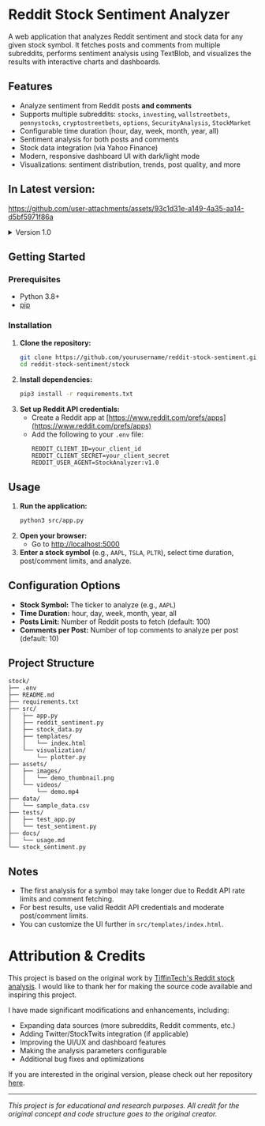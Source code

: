 # Reddit Stock Sentiment Analyzer

A web application that analyzes Reddit sentiment and stock data for any given stock symbol. It fetches posts and comments from multiple subreddits, performs sentiment analysis using TextBlob, and visualizes the results with interactive charts and dashboards.

## Features
- Analyze sentiment from Reddit posts **and comments**
- Supports multiple subreddits: `stocks`, `investing`, `wallstreetbets`, `pennystocks`, `cryptostreetbets`, `options`, `SecurityAnalysis`, `StockMarket`
- Configurable time duration (hour, day, week, month, year, all)
- Sentiment analysis for both posts and comments
- Stock data integration (via Yahoo Finance)
- Modern, responsive dashboard UI with dark/light mode
- Visualizations: sentiment distribution, trends, post quality, and more

## In Latest version:
https://github.com/user-attachments/assets/93c1d31e-a149-4a35-aa14-d5bf5971f86a

<details>
  <summary> Version 1.0 </summary>

  ![V1.0](https://github.com/user-attachments/assets/7d70aef7-ac26-4ecc-b710-a2c119cccc90)

</details>


## Getting Started

### Prerequisites
- Python 3.8+
- [pip](https://pip.pypa.io/en/stable/)

### Installation
1. **Clone the repository:**
   ```bash
   git clone https://github.com/yourusername/reddit-stock-sentiment.git
   cd reddit-stock-sentiment/stock
   ```
2. **Install dependencies:**
   ```bash
   pip3 install -r requirements.txt
   ```
3. **Set up Reddit API credentials:**
   - Create a Reddit app at [https://www.reddit.com/prefs/apps](https://www.reddit.com/prefs/apps)
   - Add the following to your `.env` file:
     ```env
     REDDIT_CLIENT_ID=your_client_id
     REDDIT_CLIENT_SECRET=your_client_secret
     REDDIT_USER_AGENT=StockAnalyzer:v1.0
     ```
     
## Usage
1. **Run the application:**
   ```bash
   python3 src/app.py
   ```
2. **Open your browser:**
   - Go to [http://localhost:5000](http://localhost:5000)
3. **Enter a stock symbol** (e.g., `AAPL`, `TSLA`, `PLTR`), select time duration, post/comment limits, and analyze.

## Configuration Options
- **Stock Symbol:** The ticker to analyze (e.g., `AAPL`)
- **Time Duration:** hour, day, week, month, year, all
- **Posts Limit:** Number of Reddit posts to fetch (default: 100)
- **Comments per Post:** Number of top comments to analyze per post (default: 10)

## Project Structure
```
stock/
├── .env
├── README.md
├── requirements.txt
├── src/
│   ├── app.py
│   ├── reddit_sentiment.py
│   ├── stock_data.py
│   ├── templates/
│   │   └── index.html
│   └── visualization/
│       └── plotter.py
├── assets/
│   ├── images/
│   │   └── demo_thumbnail.png
│   └── videos/
│       └── demo.mp4
├── data/
│   └── sample_data.csv
├── tests/
│   ├── test_app.py
│   └── test_sentiment.py
├── docs/
│   └── usage.md
└── stock_sentiment.py
```

## Notes
- The first analysis for a symbol may take longer due to Reddit API rate limits and comment fetching.
- For best results, use valid Reddit API credentials and moderate post/comment limits.
- You can customize the UI further in `src/templates/index.html`.

# Attribution & Credits

This project is based on the original work by [TiffinTech's Reddit stock analysis](https://github.com/TiffinTech/stock). I would like to thank her for making the source code available and inspiring this project.

I have made significant modifications and enhancements, including:
- Expanding data sources (more subreddits, Reddit comments, etc.)
- Adding Twitter/StockTwits integration (if applicable)
- Improving the UI/UX and dashboard features
- Making the analysis parameters configurable
- Additional bug fixes and optimizations

If you are interested in the original version, please check out her repository [here](https://github.com/TiffinTech/stock).

---

*This project is for educational and research purposes. All credit for the original concept and code structure goes to the original creator.*
